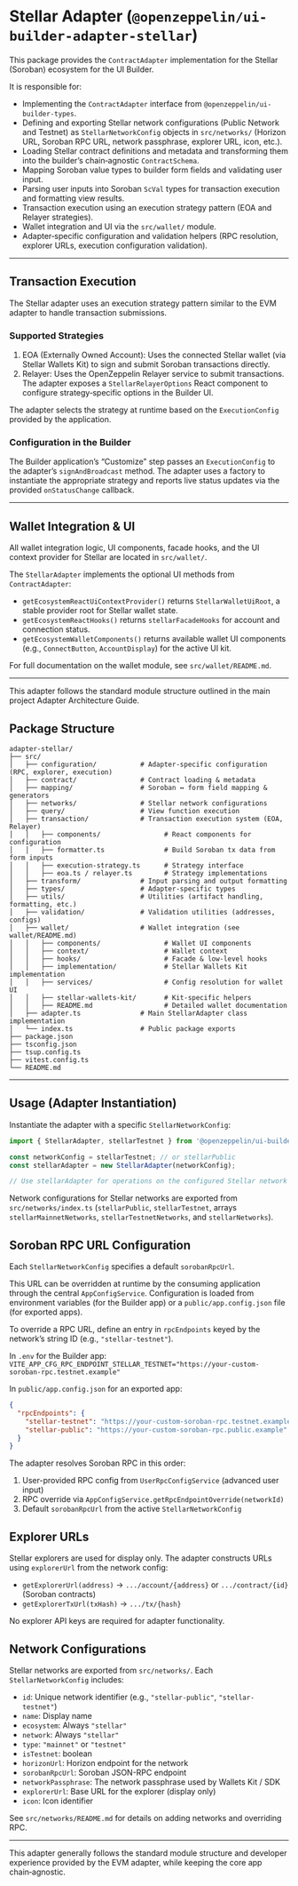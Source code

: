 # Stellar Adapter (`@openzeppelin/ui-builder-adapter-stellar`)

This package provides the `ContractAdapter` implementation for the Stellar (Soroban) ecosystem for the UI Builder.

It is responsible for:

- Implementing the `ContractAdapter` interface from `@openzeppelin/ui-builder-types`.
- Defining and exporting Stellar network configurations (Public Network and Testnet) as `StellarNetworkConfig` objects in `src/networks/` (Horizon URL, Soroban RPC URL, network passphrase, explorer URL, icon, etc.).
- Loading Stellar contract definitions and metadata and transforming them into the builder’s chain‑agnostic `ContractSchema`.
- Mapping Soroban value types to builder form fields and validating user input.
- Parsing user inputs into Soroban `ScVal` types for transaction execution and formatting view results.
- Transaction execution using an execution strategy pattern (EOA and Relayer strategies).
- Wallet integration and UI via the `src/wallet/` module.
- Adapter‑specific configuration and validation helpers (RPC resolution, explorer URLs, execution configuration validation).

---

## Transaction Execution

The Stellar adapter uses an execution strategy pattern similar to the EVM adapter to handle transaction submissions.

### Supported Strategies

1. EOA (Externally Owned Account): Uses the connected Stellar wallet (via Stellar Wallets Kit) to sign and submit Soroban transactions directly.
2. Relayer: Uses the OpenZeppelin Relayer service to submit transactions. The adapter exposes a `StellarRelayerOptions` React component to configure strategy‑specific options in the Builder UI.

The adapter selects the strategy at runtime based on the `ExecutionConfig` provided by the application.

### Configuration in the Builder

The Builder application’s “Customize” step passes an `ExecutionConfig` to the adapter’s `signAndBroadcast` method. The adapter uses a factory to instantiate the appropriate strategy and reports live status updates via the provided `onStatusChange` callback.

---

## Wallet Integration & UI

All wallet integration logic, UI components, facade hooks, and the UI context provider for Stellar are located in `src/wallet/`.

The `StellarAdapter` implements the optional UI methods from `ContractAdapter`:

- `getEcosystemReactUiContextProvider()` returns `StellarWalletUiRoot`, a stable provider root for Stellar wallet state.
- `getEcosystemReactHooks()` returns `stellarFacadeHooks` for account and connection status.
- `getEcosystemWalletComponents()` returns available wallet UI components (e.g., `ConnectButton`, `AccountDisplay`) for the active UI kit.

For full documentation on the wallet module, see `src/wallet/README.md`.

---

This adapter follows the standard module structure outlined in the main project Adapter Architecture Guide.

## Package Structure

```text
adapter-stellar/
├── src/
│   ├── configuration/           # Adapter-specific configuration (RPC, explorer, execution)
│   ├── contract/                # Contract loading & metadata
│   ├── mapping/                 # Soroban ↔ form field mapping & generators
│   ├── networks/                # Stellar network configurations
│   ├── query/                   # View function execution
│   ├── transaction/             # Transaction execution system (EOA, Relayer)
│   │   ├── components/                # React components for configuration
│   │   ├── formatter.ts               # Build Soroban tx data from form inputs
│   │   ├── execution-strategy.ts      # Strategy interface
│   │   ├── eoa.ts / relayer.ts        # Strategy implementations
│   ├── transform/               # Input parsing and output formatting
│   ├── types/                   # Adapter-specific types
│   ├── utils/                   # Utilities (artifact handling, formatting, etc.)
│   ├── validation/              # Validation utilities (addresses, configs)
│   ├── wallet/                  # Wallet integration (see wallet/README.md)
│   │   ├── components/                # Wallet UI components
│   │   ├── context/                   # Wallet context
│   │   ├── hooks/                     # Facade & low-level hooks
│   │   ├── implementation/            # Stellar Wallets Kit implementation
│   │   ├── services/                  # Config resolution for wallet UI
│   │   ├── stellar-wallets-kit/       # Kit-specific helpers
│   │   ├── README.md                  # Detailed wallet documentation
│   ├── adapter.ts               # Main StellarAdapter class implementation
│   └── index.ts                 # Public package exports
├── package.json
├── tsconfig.json
├── tsup.config.ts
├── vitest.config.ts
└── README.md
```

---

## Usage (Adapter Instantiation)

Instantiate the adapter with a specific `StellarNetworkConfig`:

```typescript
import { StellarAdapter, stellarTestnet } from '@openzeppelin/ui-builder-adapter-stellar';

const networkConfig = stellarTestnet; // or stellarPublic
const stellarAdapter = new StellarAdapter(networkConfig);

// Use stellarAdapter for operations on the configured Stellar network
```

Network configurations for Stellar networks are exported from `src/networks/index.ts` (`stellarPublic`, `stellarTestnet`, arrays `stellarMainnetNetworks`, `stellarTestnetNetworks`, and `stellarNetworks`).

## Soroban RPC URL Configuration

Each `StellarNetworkConfig` specifies a default `sorobanRpcUrl`.

This URL can be overridden at runtime by the consuming application through the central `AppConfigService`. Configuration is loaded from environment variables (for the Builder app) or a `public/app.config.json` file (for exported apps).

To override a RPC URL, define an entry in `rpcEndpoints` keyed by the network’s string ID (e.g., `"stellar-testnet"`).

In `.env` for the Builder app:
`VITE_APP_CFG_RPC_ENDPOINT_STELLAR_TESTNET="https://your-custom-soroban-rpc.testnet.example"`

In `public/app.config.json` for an exported app:

```json
{
  "rpcEndpoints": {
    "stellar-testnet": "https://your-custom-soroban-rpc.testnet.example",
    "stellar-public": "https://your-custom-soroban-rpc.public.example"
  }
}
```

The adapter resolves Soroban RPC in this order:

1. User-provided RPC config from `UserRpcConfigService` (advanced user input)
2. RPC override via `AppConfigService.getRpcEndpointOverride(networkId)`
3. Default `sorobanRpcUrl` from the active `StellarNetworkConfig`

## Explorer URLs

Stellar explorers are used for display only. The adapter constructs URLs using `explorerUrl` from the network config:

- `getExplorerUrl(address)` → `.../account/{address}` or `.../contract/{id}` (Soroban contracts)
- `getExplorerTxUrl(txHash)` → `.../tx/{hash}`

No explorer API keys are required for adapter functionality.

## Network Configurations

Stellar networks are exported from `src/networks/`. Each `StellarNetworkConfig` includes:

- `id`: Unique network identifier (e.g., `"stellar-public"`, `"stellar-testnet"`)
- `name`: Display name
- `ecosystem`: Always `"stellar"`
- `network`: Always `"stellar"`
- `type`: `"mainnet"` or `"testnet"`
- `isTestnet`: boolean
- `horizonUrl`: Horizon endpoint for the network
- `sorobanRpcUrl`: Soroban JSON-RPC endpoint
- `networkPassphrase`: The network passphrase used by Wallets Kit / SDK
- `explorerUrl`: Base URL for the explorer (display only)
- `icon`: Icon identifier

See `src/networks/README.md` for details on adding networks and overriding RPC.

---

This adapter generally follows the standard module structure and developer experience provided by the EVM adapter, while keeping the core app chain‑agnostic.
